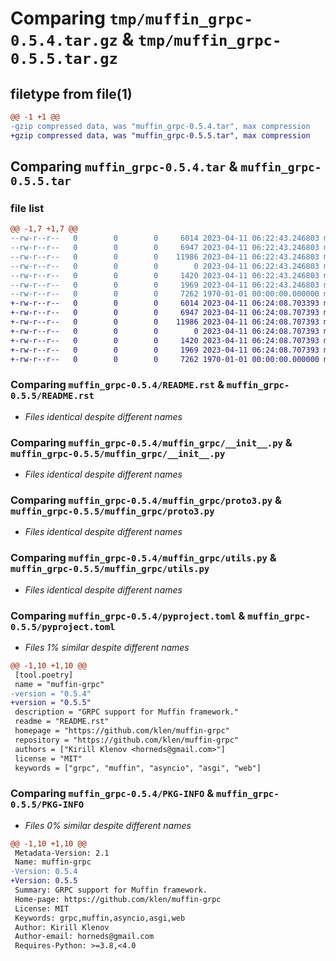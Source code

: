 # Comparing `tmp/muffin_grpc-0.5.4.tar.gz` & `tmp/muffin_grpc-0.5.5.tar.gz`

## filetype from file(1)

```diff
@@ -1 +1 @@
-gzip compressed data, was "muffin_grpc-0.5.4.tar", max compression
+gzip compressed data, was "muffin_grpc-0.5.5.tar", max compression
```

## Comparing `muffin_grpc-0.5.4.tar` & `muffin_grpc-0.5.5.tar`

### file list

```diff
@@ -1,7 +1,7 @@
--rw-r--r--   0        0        0     6014 2023-04-11 06:22:43.246803 muffin_grpc-0.5.4/README.rst
--rw-r--r--   0        0        0     6947 2023-04-11 06:22:43.246803 muffin_grpc-0.5.4/muffin_grpc/__init__.py
--rw-r--r--   0        0        0    11986 2023-04-11 06:22:43.246803 muffin_grpc-0.5.4/muffin_grpc/proto3.py
--rw-r--r--   0        0        0        0 2023-04-11 06:22:43.246803 muffin_grpc-0.5.4/muffin_grpc/py.typed
--rw-r--r--   0        0        0     1420 2023-04-11 06:22:43.246803 muffin_grpc-0.5.4/muffin_grpc/utils.py
--rw-r--r--   0        0        0     1969 2023-04-11 06:22:43.246803 muffin_grpc-0.5.4/pyproject.toml
--rw-r--r--   0        0        0     7262 1970-01-01 00:00:00.000000 muffin_grpc-0.5.4/PKG-INFO
+-rw-r--r--   0        0        0     6014 2023-04-11 06:24:08.703393 muffin_grpc-0.5.5/README.rst
+-rw-r--r--   0        0        0     6947 2023-04-11 06:24:08.707393 muffin_grpc-0.5.5/muffin_grpc/__init__.py
+-rw-r--r--   0        0        0    11986 2023-04-11 06:24:08.707393 muffin_grpc-0.5.5/muffin_grpc/proto3.py
+-rw-r--r--   0        0        0        0 2023-04-11 06:24:08.707393 muffin_grpc-0.5.5/muffin_grpc/py.typed
+-rw-r--r--   0        0        0     1420 2023-04-11 06:24:08.707393 muffin_grpc-0.5.5/muffin_grpc/utils.py
+-rw-r--r--   0        0        0     1969 2023-04-11 06:24:08.707393 muffin_grpc-0.5.5/pyproject.toml
+-rw-r--r--   0        0        0     7262 1970-01-01 00:00:00.000000 muffin_grpc-0.5.5/PKG-INFO
```

### Comparing `muffin_grpc-0.5.4/README.rst` & `muffin_grpc-0.5.5/README.rst`

 * *Files identical despite different names*

### Comparing `muffin_grpc-0.5.4/muffin_grpc/__init__.py` & `muffin_grpc-0.5.5/muffin_grpc/__init__.py`

 * *Files identical despite different names*

### Comparing `muffin_grpc-0.5.4/muffin_grpc/proto3.py` & `muffin_grpc-0.5.5/muffin_grpc/proto3.py`

 * *Files identical despite different names*

### Comparing `muffin_grpc-0.5.4/muffin_grpc/utils.py` & `muffin_grpc-0.5.5/muffin_grpc/utils.py`

 * *Files identical despite different names*

### Comparing `muffin_grpc-0.5.4/pyproject.toml` & `muffin_grpc-0.5.5/pyproject.toml`

 * *Files 1% similar despite different names*

```diff
@@ -1,10 +1,10 @@
 [tool.poetry]
 name = "muffin-grpc"
-version = "0.5.4"
+version = "0.5.5"
 description = "GRPC support for Muffin framework."
 readme = "README.rst"
 homepage = "https://github.com/klen/muffin-grpc"
 repository = "https://github.com/klen/muffin-grpc"
 authors = ["Kirill Klenov <horneds@gmail.com>"]
 license = "MIT"
 keywords = ["grpc", "muffin", "asyncio", "asgi", "web"]
```

### Comparing `muffin_grpc-0.5.4/PKG-INFO` & `muffin_grpc-0.5.5/PKG-INFO`

 * *Files 0% similar despite different names*

```diff
@@ -1,10 +1,10 @@
 Metadata-Version: 2.1
 Name: muffin-grpc
-Version: 0.5.4
+Version: 0.5.5
 Summary: GRPC support for Muffin framework.
 Home-page: https://github.com/klen/muffin-grpc
 License: MIT
 Keywords: grpc,muffin,asyncio,asgi,web
 Author: Kirill Klenov
 Author-email: horneds@gmail.com
 Requires-Python: >=3.8,<4.0
```

